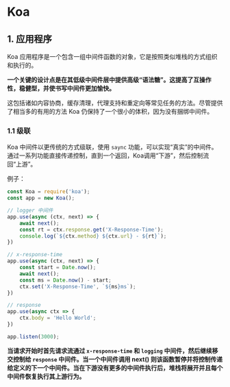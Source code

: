 # Koa

## 1. 应用程序

Koa 应用程序是一个包含一组中间件函数的对象，它是按照类似堆栈的方式组织和执行的。

**一个关键的设计点是在其低级中间件层中提供高级“语法糖”。这提高了互操作性，稳健型，并使书写中间件更加愉快。**

这包括诸如内容协商，缓存清理，代理支持和重定向等常见任务的方法。尽管提供了相当多的有用的方法 Koa 仍保持了一个很小的体积，因为没有捆绑中间件。



### 1.1 级联

Koa 中间件以更传统的方式级联，使用 `saync` 功能，可以实现“真实”的中间件。通过一系列功能直接传递控制，直到一个返回，Koa调用“下游”，然后控制流回“上游”。

例子：

```javascript
const Koa = require('koa');
const app = new Koa();

// logger 中间件
app.use(async (ctx, next) => {
    await next();
    const rt = ctx.response.get('X-Response-Time');
    console.log(`${ctx.method} ${ctx.url} - ${rt}`);
})

// x-response-time
app.use(async (ctx, next) => {
    const start = Date.now();
    await next();
    const ms = Date.now() - start;
    ctx.set('X-Response-Time', `${ms}ms`);
})

// response
app.use(async ctx => {
    ctx.body = 'Hello World';
})

app.listen(3000);
```

**当请求开始时首先请求流通过 `x-response-time` 和 `logging` 中间件，然后继续移交控制给 `response` 中间件。当一个中间件调用 next() 则该函数暂停并将控制传递给定义的下一个中间件。当在下游没有更多的中间件执行后，堆栈将展开并且每个中间件恢复执行其上游行为。**